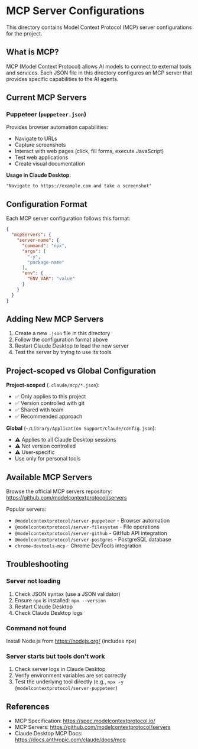 # MCP Server Configurations

This directory contains Model Context Protocol (MCP) server configurations for the project.

## What is MCP?

MCP (Model Context Protocol) allows AI models to connect to external tools and services. Each JSON file in this directory configures an MCP server that provides specific capabilities to the AI agents.

## Current MCP Servers

### Puppeteer (`puppeteer.json`)

Provides browser automation capabilities:
- Navigate to URLs
- Capture screenshots
- Interact with web pages (click, fill forms, execute JavaScript)
- Test web applications
- Create visual documentation

**Usage in Claude Desktop**:
```
"Navigate to https://example.com and take a screenshot"
```

## Configuration Format

Each MCP server configuration follows this format:

```json
{
  "mcpServers": {
    "server-name": {
      "command": "npx",
      "args": [
        "-y",
        "package-name"
      ],
      "env": {
        "ENV_VAR": "value"
      }
    }
  }
}
```

## Adding New MCP Servers

1. Create a new `.json` file in this directory
2. Follow the configuration format above
3. Restart Claude Desktop to load the new server
4. Test the server by trying to use its tools

## Project-scoped vs Global Configuration

**Project-scoped** (`.claude/mcp/*.json`):
- ✅ Only applies to this project
- ✅ Version controlled with git
- ✅ Shared with team
- ✅ Recommended approach

**Global** (`~/Library/Application Support/Claude/config.json`):
- ⚠️ Applies to all Claude Desktop sessions
- ⚠️ Not version controlled
- ⚠️ User-specific
- Use only for personal tools

## Available MCP Servers

Browse the official MCP servers repository:
https://github.com/modelcontextprotocol/servers

Popular servers:
- `@modelcontextprotocol/server-puppeteer` - Browser automation
- `@modelcontextprotocol/server-filesystem` - File operations
- `@modelcontextprotocol/server-github` - GitHub API integration
- `@modelcontextprotocol/server-postgres` - PostgreSQL database
- `chrome-devtools-mcp` - Chrome DevTools integration

## Troubleshooting

### Server not loading

1. Check JSON syntax (use a JSON validator)
2. Ensure `npx` is installed: `npx --version`
3. Restart Claude Desktop
4. Check Claude Desktop logs

### Command not found

Install Node.js from https://nodejs.org/ (includes npx)

### Server starts but tools don't work

1. Check server logs in Claude Desktop
2. Verify environment variables are set correctly
3. Test the underlying tool directly (e.g., `npx -y @modelcontextprotocol/server-puppeteer`)

## References

- MCP Specification: https://spec.modelcontextprotocol.io/
- MCP Servers: https://github.com/modelcontextprotocol/servers
- Claude Desktop MCP Docs: https://docs.anthropic.com/claude/docs/mcp

